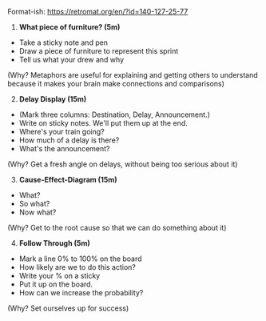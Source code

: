 Format-ish: https://retromat.org/en/?id=140-127-25-77

1. **What piece of furniture? (5m)**

- Take a sticky note and pen
- Draw a piece of furniture to represent this sprint
- Tell us what your drew and why

(Why? Metaphors are useful for explaining and getting others to understand because it makes your brain make connections and comparisons)

2. **Delay Display (15m)**

- (Mark three columns: Destination, Delay, Announcement.)
- Write on sticky notes. We'll put them up at the end.
- Where's your train going?
- How much of a delay is there?
- What's the announcement?

(Why? Get a fresh angle on delays, without being too serious about it)

3. **Cause-Effect-Diagram (15m)**

- What?
- So what?
- Now what?

(Why? Get to the root cause so that we can do something about it)

4. **Follow Through (5m)**

- Mark a line 0% to 100% on the board
- How likely are we to do this action?
- Write your % on a sticky
- Put it up on the board.
- How can we increase the probability?

(Why? Set ourselves up for success)
